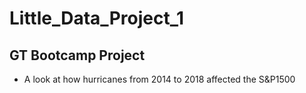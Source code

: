 # Little_Data_Project_1
## GT Bootcamp Project
* A look at how hurricanes from 2014 to 2018 affected the S&P1500
